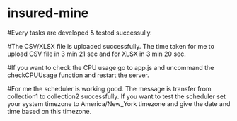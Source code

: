 # insured-mine

#Every tasks are developed & tested successully.

#The CSV/XLSX file is uploaded successfully. The time taken for me to upload CSV file in 3 min 21 sec and for XLSX in 3 min 20 sec.

#If you want to check the CPU usage go to app.js and uncommand the checkCPUUsage function and restart the server.

#For me the scheduler is working good. The message is transfer from collection1 to collection2 successfully. If you want to test the scheduler set your system timezone to America/New_York timezone and give the date and time based on this timezone.
